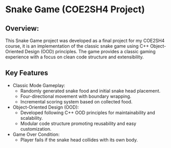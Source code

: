 # Snake Game (COE2SH4 Project)  
## Overview:  
This Snake Game project was developed as a final project for my COE2SH4 course, it is an implementation of the classic snake game using C++ Object-Oriented Design (OOD) principles. The game provides a classic gaming experience with a focus on clean code structure and extensibility.

## Key Features  
- Classic Mode Gameplay:  
  - Randomly generated snake food and initial snake head placement.  
  - Four-directional movement with boundary wrapping.  
  - Incremental scoring system based on collected food.  
- Object-Oriented Design (OOD):  
  - Developed following C++ OOD principles for maintainability and scalability.  
  - Modular code structure promoting reusability and easy customization.  
- Game Over Condition:  
  - Player fails if the snake head collides with its own body.  
